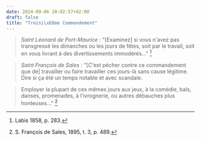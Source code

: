 ```yaml
---
date: 2024-09-06 20:02:57+02:00
draft: false
title: "Troisi\xE8me Commandement"
---
```





> *Saint Léonard de Port-Maurice* : "[Examinez] si vous n'avez pas transgressé les dimanches ou les jours de fêtes, soit par le travail, soit en vous livrant à des divertissements immodérés..." [^1]

[^1]: Labis 1858, p. 283.

> *Saint François de Sales* : "[C'est pécher contre ce commandement que de] travailler ou faire travailler ces jours-là sans cause légitime. Dire si ça été un temps notable et avec scandale.

> Employer la plupart de ces mêmes jours aux jeux, à la comédie, bals, danses, promenades, à l'ivrognerie, ou autres débauches plus honteuses..." [^2]

[^2]: S. François de Sales, 1895, t. 3, p. 489.

